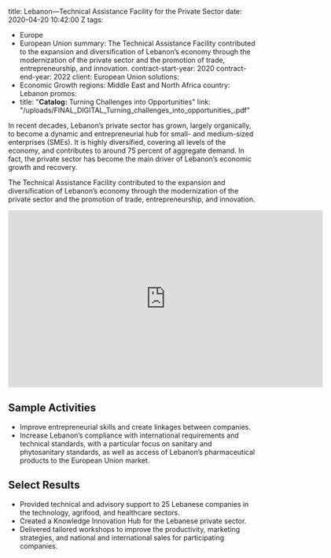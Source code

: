 
title: Lebanon—Technical Assistance Facility for the Private Sector
date: 2020-04-20 10:42:00 Z
tags:
- Europe
- European Union
summary: The Technical Assistance Facility contributed to the expansion and diversification
  of Lebanon’s economy through the modernization of the private sector and the promotion
  of trade, entrepreneurship, and innovation.
contract-start-year: 2020
contract-end-year: 2022
client: European Union
solutions:
- Economic Growth
regions: Middle East and North Africa
country: Lebanon
promos:
- title: "**Catalog:** Turning Challenges into Opportunities"
  link: "/uploads/FINAL_DIGITAL_Turning_challenges_into_opportunities_.pdf"


In recent decades, Lebanon’s private sector has grown, largely organically, to become a dynamic and entrepreneurial hub for small- and medium-sized enterprises (SMEs). It is highly diversified, covering all levels of the economy, and contributes to around 75 percent of aggregate demand. In fact, the private sector has become the main driver of Lebanon’s economic growth and recovery.

The Technical Assistance Facility contributed to the expansion and diversification of Lebanon’s economy through the modernization of the private sector and the promotion of trade, entrepreneurship, and innovation.

<iframe src="https://player.vimeo.com/video/779651969?h=54e8ae3a71" width="640" height="360" frameborder="0" allow="autoplay; fullscreen; picture-in-picture" allowfullscreen></iframe>

## Sample Activities

* Improve entrepreneurial skills and create linkages between companies.
* Increase Lebanon’s compliance with international requirements and technical standards, with a particular focus on sanitary and phytosanitary standards, as well as access of Lebanon’s pharmaceutical products to the European Union market.

## Select Results

* Provided technical and advisory support to 25 Lebanese companies in the technology, agrifood, and healthcare sectors.
* Created a Knowledge Innovation Hub for the Lebanese private sector.
* Delivered tailored workshops to improve the productivity, marketing strategies, and national and international sales for participating companies.

